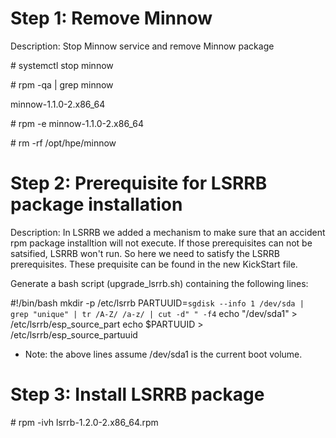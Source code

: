 # Step 1: Remove Minnow
Description: Stop Minnow service and remove Minnow package

  \# systemctl stop minnow
  
  \# rpm -qa | grep minnow
  
  minnow-1.1.0-2.x86_64
  
  \# rpm -e minnow-1.1.0-2.x86_64
  
  \# rm -rf /opt/hpe/minnow

# Step 2: Prerequisite for LSRRB package installation
Description: In LSRRB we added a mechanism to make sure that an accident rpm package installtion will not execute. If those prerequisites can not be satsified, LSRRB won't run. So here we need to satisfy the LSRRB prerequisites. These prequisite can be found in the new KickStart file.

Generate a bash script (upgrade_lsrrb.sh) containing the following lines:

  \#!/bin/bash
  mkdir -p /etc/lsrrb
  PARTUUID=`sgdisk --info 1 /dev/sda | grep "unique" | tr /A-Z/ /a-z/ | cut -d" " -f4`
  echo "/dev/sda1" > /etc/lsrrb/esp_source_part
  echo $PARTUUID > /etc/lsrrb/esp_source_partuuid

* Note: the above lines assume /dev/sda1 is the current boot volume.

# Step 3: Install LSRRB package

  \# rpm -ivh lsrrb-1.2.0-2.x86_64.rpm
